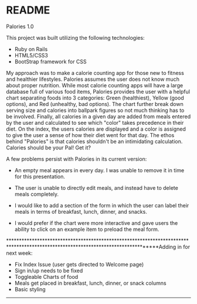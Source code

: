 # README

Palories 1.0

This project was built utilizing the following technologies:

- Ruby on Rails
- HTML5/CSS3
- BootStrap framework for CSS

My approach was to make a calorie counting app for those new to fitness and healthier lifestyles. Palories assumes the user does not know much about proper nutrition. While most calorie counting apps will have a large database full of various food items, Palories provides the user with a helpful chart separating foods into 3 categories: Green (healthiest), Yellow (good options), and Red (unhealthy, bad options). The chart further break down serving size and calories into ballpark figures so not much thinking has to be involved. Finally, all calories in a given day are added from meals entered by the user and calculated to see which "color" takes precedence in their diet. On the index, the users calories are displayed and a color is assigned to give the user a sense of how their diet went for that day. The ethos behind "Palories" is that calories shouldn't be an intimidating calculation. Calories should be your Pal! Get it?

A few problems persist with Palories in its current version:

- An empty meal appears in every day. I was unable to remove it in time for this presentation.

- The user is unable to directly edit meals, and instead have to delete meals completely.

- I would like to add a section of the form in which the user can label their meals in terms of breakfast, lunch, dinner, and snacks.

- I would prefer if the chart were more interactive and gave users the ability to click on an example item to preload the meal form.   

*********************************************************************************************************************************Adding in for next week:

- Fix Index Issue (user gets directed to Welcome page)
- Sign in/up needs to be fixed
- Toggleable Charts of food
- Meals get placed in breakfast, lunch, dinner, or snack columns
- Basic styling

*********************************************************************************************************************************
